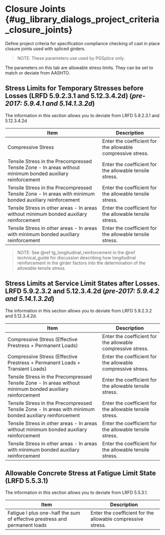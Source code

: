 Closure Joints {#ug_library_dialogs_project_criteria_closure_joints}
==============================================
Define project criteria for specification compliance checking of cast in place closure joints used with spliced girders.

> NOTE: These parameters use used by PGSplice only.

The parameters on this tab are allowable stress limits. They can be set to match or deviate from AASHTO.

Stress Limits for Temporary Stresses before Losses (LRFD 5.9.2.3.1 and 5.12.3.4.2d) (*pre-2017: 5.9.4.1 and 5.14.1.3.2d*)
-----------------------------------------------------------------
The information in this section allows you to deviate from LRFD 5.9.2.3.1 and 5.12.3.4.2d

Item | Description
-----|--------------
Compressive Stress | Enter the coefficient for the allowable compressive stress.
Tensile Stress in the Precompressed Tensile Zone - In areas without minimum bonded auxiliary reinforcement | Enter the coefficient for the allowable tensile stress.
Tensile Stress in the Precompressed Tensile Zone - In areas with minimum bonded auxiliary reinforcement | Enter the coefficient for the allowable tensile stress.
Tensile Stress in other areas - In areas without minimum bonded auxiliary reinforcement | Enter the coefficient for the allowable tensile stress.
Tensile Stress in other areas - In areas with minimum bonded auxiliary reinforcement | Enter the coefficient for the allowable tensile stress.

> NOTE: See @ref tg_longitudinal_reinforcement in the @ref technical_guide for discussion describing how longitudinal reinforcement in the girder factors into the determination of the allowable tensile stress.

Stress Limits at Service Limit States after Losses. LRFD 5.9.2.3.2 and 5.12.3.4.2d (*pre-2017: 5.9.4.2 and 5.14.1.3.2d*)
-----------------------------------------------------------------
The information in this section allows you to deviate from LRFD 5.9.2.3.2 and 5.12.3.4.2d.

Item | Description
-----|--------------
Compressive Stress (Effective Prestress + Permanent Loads) | Enter the coefficient for the allowable compressive stress.
Compressive Stress (Effective Prestress + Permanent Loads + Transient Loads) | Enter the coefficient for the allowable compressive stress.
Tensile Stress in the Precompressed Tensile Zone - In areas without minimum bonded auxiliary reinforcement | Enter the coefficient for the allowable tensile stress.
Tensile Stress in the Precompressed Tensile Zone - In areas with minimum bonded auxiliary reinforcement | Enter the coefficient for the allowable tensile stress.
Tensile Stress in other areas - In areas without minimum bonded auxiliary reinforcement | Enter the coefficient for the allowable tensile stress.
Tensile Stress in other areas - In areas with minimum bonded auxiliary reinforcement | Enter the coefficient for the allowable tensile stress.

Allowable Concrete Stress at Fatigue Limit State (LRFD 5.5.3.1)
---------------------------------------------------------------
The information in this section allows you to deviate from LRFD 5.5.3.1.

Item | Description
-----|--------------
Fatigue I plus one-half the sum of effective prestress and permanent loads | Enter the coefficient for the allowable compressive stress.
